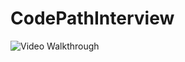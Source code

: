 # CodePathInterview

<img src='https://i.imgur.com/PFX8qsP.gif' title='Video Walkthrough' width='' alt='Video Walkthrough' />

